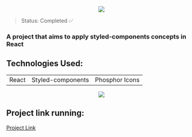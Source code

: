 <center><img src=".\src\assets\Screenshot_1"></center>

> Status: Completed ✅

### A project that aims to apply styled-components concepts in React

## Technologies Used:

<table>
  <tr>
    <td>React</td>
    <td>Styled-components</td>
    <td>Phosphor Icons</td>
  </tr>
</table>

<center><img src="/assets/video-to-gif.gif"></center>

## Project link running:
<a target="_blank" href="https://react-with-styled-components.vercel.app/">Project Link</a>
